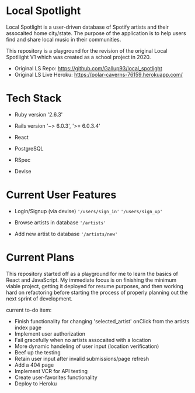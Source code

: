 # Local Spotlight

Local Spotlight is a user-driven database of Spotify artists and their assocaited home city/state. The purpose of the application is to help users find and share local music in their communities. 

This repository is a playground for the revision of the original Local Spotliight V1 which was created as a school project in 2020. 
- Original LS Repo: https://github.com/Gallup93/local_spotlight
- Original LS Live Heroku: https://polar-caverns-76159.herokuapp.com/ 

# Tech Stack

* Ruby version '2.6.3'

* Rails version '~> 6.0.3', '>= 6.0.3.4'

* React

* PostgreSQL

* RSpec

* Devise
 
# Current User Features

* Login/Signup (via devise) 
`` '/users/sign_in' ``
`` '/users/sign_up' ``

* Browse artists in database
`` '/artists' ``

* Add new artist to database
`` '/artists/new' ``

# Current Plans

This repository started off as a playground for me to learn the basics of React and JavaScript. My immediate focus is on finishing the minimum viable project, getting it deployed for resume purposes, and then working hard on refactoring before starting the process of properly planning out the next sprint of development. 

current to-do item:

- Finish functionality for changing 'selected_artist' onClick from the artists index page
- Implement user authorization
- Fail gracefully when no artists assocaited with a location
- More dynamic handeling of user input (location verification)
- Beef up the testing
- Retain user input after invalid submissions/page refresh
- Add a 404 page
- Implement VCR for API testing
- Create user-favorites functionality
- Deploy to Heroku
